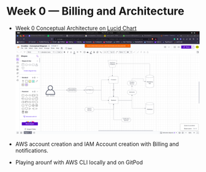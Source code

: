 # Week 0 — Billing and Architecture
- Week 0 Conceptual Architecture on [Lucid Chart](https://lucid.app/lucidchart/663514df-4a85-470c-aa70-9616ecc522cf/edit?viewport_loc=-3817%2C-2150%2C2773%2C1348%2C0_0&invitationId=inv_77a30bd2-3686-4b2b-8638-0673c5256dcd)
![alt text](/_docs/assets/architecture.png)

- AWS account creation and IAM Account creation with Billing and notifications.
- Playing arounf with AWS CLI locally and on GitPod
